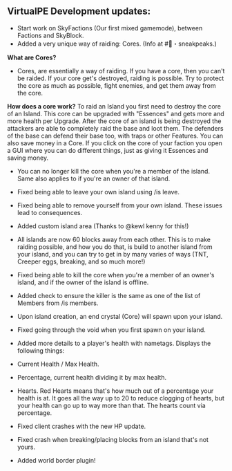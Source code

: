 ## VirtualPE Development updates:

- Start work on SkyFactions (Our first mixed gamemode), between Factions and SkyBlock.
- Added a very unique way of raiding: Cores. (Info at #👀・sneakpeaks.)

**What are Cores?**
- Cores, are essentially a way of raiding. If you have a core, then you can't be raided. If your core get's destroyed, raiding is possible. Try to protect the core as much as possible, fight enemies, and get them away from the core.


**How does a core work?**
To raid an Island you first need to destroy the core of an Island. This core can be upgraded with "Essences" and gets more and more health per Upgrade. After the core of an island is being destroyed the attackers are able to completely raid the base and loot them. The defenders of the base can defend their base too, with traps or other Features. You can also save money in a Core.
If you click on the core of your faction you open a GUI where you can do different things, just as giving it Essences and saving money.

- You can no longer kill the core when you're a member of the island. Same also applies to if you're an owner of that island.

- Fixed being able to leave your own island using /is leave.

- Fixed being able to remove yourself from your own island. These issues lead to consequences. 

- Added custom island area (Thanks to @kewl kenny for this!)

- All islands are now 60 blocks away from each other. This is to make raiding possible, and how you do that, is build to another island from your island, and you can try to get in by many varies of ways (TNT, Creeper eggs, breaking, and so much more!)

- Fixed being able to kill the core when you're a member of an owner's island, and if the owner of the island is offline.

- Added check to ensure the killer is the same as one of the list of Members from /is members.

- Upon island creation, an end crystal (Core) will spawn upon your island.

- Fixed going through the void when you first spawn on your island.

- Added more details to a player's health with nametags. Displays the following things:
* Current Health / Max Health.

* Percentage, current health dividing it by max health.

* Hearts. Red Hearts means that's how much out of a percentage your health is at. It goes all the way up to 20 to reduce clogging of hearts, but your health can go up to way more than that. The hearts count via percentage.

- Fixed client crashes with the new HP update.

- Fixed crash when breaking/placing blocks from an island that's not yours.

- Added world border plugin!